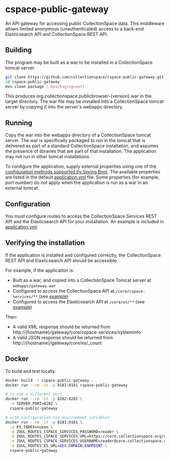 # cspace-public-gateway

An API gateway for accessing public CollectionSpace data. This middleware allows limited anonymous (unauthenticated) access to a back-end Elasticsearch API and CollectionSpace REST API.

## Building

The program may be built as a war to be installed in a CollectionSpace tomcat server.

```bash
git clone https://github.com/collectionspace/cspace-public-gateway.git
cd cspace-public-gateway
mvn clean package [-Dpackaging=war]
```

This produces org.collectionspace.publicbrowser-{version}.war in the target directory. The war file may be installed into a CollectionSpace tomcat server by copying it into the server's webapps directory.

## Running

Copy the war into the webapps directory of a CollectionSpace tomcat server. The war is specifically packaged to run in the tomcat that is delivered as part of a standard CollectionSpace installation, and assumes the presence of libraries that are part of that installation. The application may not run in other tomcat installations.

To configure the application, supply external properties using one of the [configuration methods supported by Spring Boot](https://docs.spring.io/spring-boot/docs/current/reference/html/boot-features-external-config.html).
The available properties are listed in the default [application.yml](./src/main/resources/application.yml) file. Some properties (for example, port number) do not apply when the application is run as a war in an external tomcat.

## Configuration

You must configure routes to access the CollectionSpace Services REST API and the Elasticsearch API for your installation. An example is included in [application.yml](https://github.com/collectionspace/cspace-public-gateway/blob/0f1959d92a5bf98a0271b166d097d532cc3f2d71/src/main/resources/application.yml#L57-L72).

## Verifying the installation

If the application is installed and configured correctly, the CollectionSpace REST API and Elasticsearch API should be accessible.

For example, if the application is:

- Built as a war, and copied into a CollectionSpace Tomcat server at `webapps/gateway.war`
- Configured to access the CollectionSpace API at `/core/cspace-services/**` (see [example](https://github.com/collectionspace/cspace-public-gateway/blob/0f1959d92a5bf98a0271b166d097d532cc3f2d71/src/main/resources/application.yml#L58-L66))
- Configured to access the Elasticsearch API at `/core/es/**` (see [example](https://github.com/collectionspace/cspace-public-gateway/blob/0f1959d92a5bf98a0271b166d097d532cc3f2d71/src/main/resources/application.yml#L68-L72))

Then:

- A valid XML response should be returned from http://{hostname}/gateway/core/cspace-services/systeminfo
- A valid JSON response should be returned from http://{hostname}/gateway/core/es/_count

## Docker

To build and test locally:

```bash
docker build -t cspace-public-gateway .
docker run --rm -it -p 8181:8181 cspace-public-gateway

# to use a different port
docker run --rm -it -p 8282:8282 \
  -e SERVER_PORT=8282 \
  cspace-public-gateway

# with configuration via environment variables
docker run --rm -it -p 8181:8181 \
  -e ES_INDEX=nuxeo \
  -e ZUUL_ROUTES_CSPACE_SERVICES_PASSWORD=reader \
  -e ZUUL_ROUTES_CSPACE_SERVICES_URL=https://core.collectionspace.org/cspace-services \
  -e ZUUL_ROUTES_CSPACE_SERVICES_USERNAME=reader@core.collectionspace.org \
  -e ZUUL_ROUTES_ES_URL=$ES_DOMAIN_ENDPOINT \
  cspace-public-gateway
```
